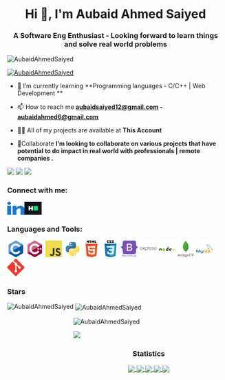<h1 align="center">Hi 👋, I'm Aubaid Ahmed Saiyed</h1>
<h3 align="center">A Software Eng Enthusiast - Looking forward to learn things and solve real world problems </h3>
<p align="left"> <img src="https://komarev.com/ghpvc/?username=AubaidAhmedSaiyed&label=Profile%20views&color=0e75b6&style=flat" alt="AubaidAhmedSaiyed" /> </p>

<p align="left"> <a href="https://github.com/ryo-ma/github-profile-trophy"><img src="https://github-profile-trophy.vercel.app/?username=AubaidAhmedSaiyed&theme=dark_lover" alt="AubaidAhmedSaiyed" /></a> </p>

- 🌱 I’m currently learning **Programming languages - C/C++ | Web Development **

- 📫 How to reach me **aubaidsaiyed12@gmail.com - aubaidahmed6@gmail.com**
- 👨‍💻 All of my projects are available at **This Account**
- 🤝Collaborate **I’m looking to collaborate on various projects that have potential to do impact in real world with professionals | remote companies .**

<div> <a href="https://www.linkedin.com/in/aubaid-ahmed-saiyed" target="_blank"><img src="https://img.shields.io/badge/LinkedIn-0077B5?style=for-the-badge&logo=linkedin&logoColor=white" target="_blank"></a>
<a href="https://github.com/AubaidAhmedSaiyed" target="_blank"><img src="https://img.shields.io/badge/GitHub-100000?style=for-the-badge&logo=github&logoColor=white" target="_blank"></a>
<a href = "mailto:aubaidsaiyed12@gmail.com - aubaidahmed6@gmail.com"><img src="https://img.shields.io/badge/-Gmail-%23333?style=for-the-badge&logo=gmail&logoColor=white" target="_blank"></a>
</div><h3 align="left">Connect with me:</h3>
<p align="left">
<a href="https://linkedin.com/in/aubaid-ahmed-saiyed" target="blank"><img align="center" src="https://raw.githubusercontent.com/teamedwardforever/Readme-Generator/71f25dd8b98329b168142a6b782a107b75eab178/svg/Social/linked-in-alt.svg" alt="aubaid-ahmed-saiyed" height="30" width="40" /></a><a href="https://www.hackerrank.com/aubaidsaiyed12" target="blank"><img align="center" src="https://raw.githubusercontent.com/teamedwardforever/Readme-Generator/71f25dd8b98329b168142a6b782a107b75eab178/svg/Social/hackerrank.svg" alt="aubaidsaiyed12" height="30" width="40" /></a></p>

<h3 align="left">Languages and Tools:</h3>
<p align="left">
<img src="https://raw.githubusercontent.com/teamedwardforever/Readme-Generator/71f25dd8b98329b168142a6b782a107b75eab178/svg/Skills/Languages/c-original.svg" alt="C" width="40" height="40"/>
<img src="https://raw.githubusercontent.com/teamedwardforever/Readme-Generator/71f25dd8b98329b168142a6b782a107b75eab178/svg/Skills/Languages/cplusplus-original.svg" alt="CPP" width="40" height="40"/>
<img src="https://raw.githubusercontent.com/teamedwardforever/Readme-Generator/71f25dd8b98329b168142a6b782a107b75eab178/svg/Skills/Languages/javascript-original.svg" alt="Javascript" width="40" height="40"/>
<img src="https://raw.githubusercontent.com/teamedwardforever/Readme-Generator/71f25dd8b98329b168142a6b782a107b75eab178/svg/Skills/Languages/python-original.svg" alt="Python" width="40" height="40"/>
<img src="https://raw.githubusercontent.com/teamedwardforever/Readme-Generator/71f25dd8b98329b168142a6b782a107b75eab178/svg/Skills/Frontend/html5-original-wordmark.svg" alt="HTML" width="40" height="40"/>
<img src="https://raw.githubusercontent.com/teamedwardforever/Readme-Generator/71f25dd8b98329b168142a6b782a107b75eab178/svg/Skills/Frontend/css3-original-wordmark.svg" alt="Css" width="40" height="40"/>
<img src="https://raw.githubusercontent.com/teamedwardforever/Readme-Generator/71f25dd8b98329b168142a6b782a107b75eab178/svg/Skills/Frontend/bootstrap-plain-wordmark.svg" alt="Bootstrap" width="40" height="40"/>
<img src="https://raw.githubusercontent.com/teamedwardforever/Readme-Generator/71f25dd8b98329b168142a6b782a107b75eab178/svg/Skills/Backend/express-original-wordmark.svg" alt="Express" width="40" height="40"/>
<img src="https://raw.githubusercontent.com/teamedwardforever/Readme-Generator/71f25dd8b98329b168142a6b782a107b75eab178/svg/Skills/Backend/nodejs-original-wordmark.svg" alt="NodeJs" width="40" height="40"/>
<img src="https://raw.githubusercontent.com/teamedwardforever/Readme-Generator/71f25dd8b98329b168142a6b782a107b75eab178/svg/Skills/Database/mongodb-original-wordmark.svg" alt="Mongodb" width="40" height="40"/>
<img src="https://raw.githubusercontent.com/teamedwardforever/Readme-Generator/71f25dd8b98329b168142a6b782a107b75eab178/svg/Skills/Database/mysql-original-wordmark.svg" alt="Mysql" width="40" height="40"/>
<img src="https://raw.githubusercontent.com/teamedwardforever/Readme-Generator/71f25dd8b98329b168142a6b782a107b75eab178/svg/Skills/Other/git-scm-icon.svg" alt="Git" width="40" height="40"/>
</p>

<h3 align="left">Stars</h3>
<img align="left" height="180em" src="https://github-readme-stats.vercel.app/api/top-langs/?username=AubaidAhmedSaiyed&layout=compact&theme=blue-green" alt=AubaidAhmedSaiyed />

<p>&nbsp;<img align="center" height="180em" src="https://github-readme-stats.vercel.app/api?username=AubaidAhmedSaiyed&show_icons=true&locale=en&theme=blue-green" alt="AubaidAhmedSaiyed" /></p>

<p><img align="center" height="180em" src="https://github-readme-streak-stats.herokuapp.com/?user=AubaidAhmedSaiyed&theme=" alt="AubaidAhmedSaiyed" /></p>

<img src="https://user-images.githubusercontent.com/73097560/115834477-dbab4500-a447-11eb-908a-139a6edaec5c.gif"><h3 align="center">Statistics</h3>
<div align="center">
<a href="https://github.com/AubaidAhmedSaiyed">
<img align="center" src="http://github-profile-summary-cards.vercel.app/api/cards/stats?username=AubaidAhmedSaiyed&theme=2077" height="180em" />
<img align="center" src="http://github-profile-summary-cards.vercel.app/api/cards/most-commit-language?username=AubaidAhmedSaiyed&theme=blue_green" height="180em" />
<img align="center" src="http://github-profile-summary-cards.vercel.app/api/cards/repos-per-language?username=AubaidAhmedSaiyed&theme=2077" height="180em" />
<img align="center" src="http://github-profile-summary-cards.vercel.app/api/cards/productive-time?username=AubaidAhmedSaiyed&theme=2077" height="180em" />
<img align="center" src="http://github-profile-summary-cards.vercel.app/api/cards/profile-details?username=AubaidAhmedSaiyed&theme=blue_green" height="180em" />
</div>
